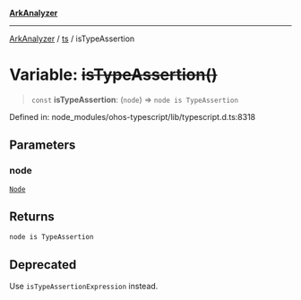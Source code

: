 [**ArkAnalyzer**](../../../../README.md)

***

[ArkAnalyzer](../../../../globals.md) / [ts](../README.md) / isTypeAssertion

# Variable: ~~isTypeAssertion()~~

> `const` **isTypeAssertion**: (`node`) => `node is TypeAssertion`

Defined in: node\_modules/ohos-typescript/lib/typescript.d.ts:8318

## Parameters

### node

[`Node`](../interfaces/Node.md)

## Returns

`node is TypeAssertion`

## Deprecated

Use `isTypeAssertionExpression` instead.
